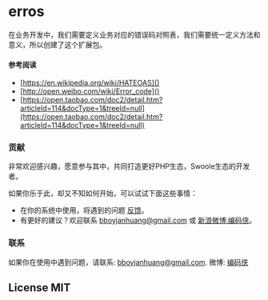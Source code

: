# erros

在业务开发中，我们需要定义业务对应的错误码对照表，我们需要统一定义方法和意义，所以创建了这个扩展包。

#### 参考阅读

* [https://en.wikipedia.org/wiki/HATEOAS]()
* [http://open.weibo.com/wiki/Error_code]()
* [https://open.taobao.com/doc2/detail.htm?articleId=114&docType=1&treeId=null](https://open.taobao.com/doc2/detail.htm?articleId=114&docType=1&treeId=null)

### 贡献

非常欢迎感兴趣，愿意参与其中，共同打造更好PHP生态，Swoole生态的开发者。

如果你乐于此，却又不知如何开始，可以试试下面这些事情：

* 在你的系统中使用，将遇到的问题 [反馈](https://github.com/JanHuang/fastD/issues)。
* 有更好的建议？欢迎联系 [bboyjanhuang@gmail.com](mailto:bboyjanhuang@gmail.com) 或 [新浪微博:编码侠](http://weibo.com/ecbboyjan)。

### 联系

如果你在使用中遇到问题，请联系: [bboyjanhuang@gmail.com](mailto:bboyjanhuang@gmail.com). 微博: [编码侠](http://weibo.com/ecbboyjan)

## License MIT
